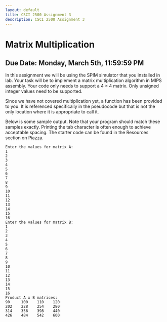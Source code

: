 ```yaml
---
layout: default
title: CSCI 2500 Assignment 3
description: CSCI 2500 Assignment 3
---
```


# Matrix Multiplication

## Due Date: Monday, March 5th, 11:59:59 PM

In this assignment we will be using the SPIM simulator that you installed in lab.
Your task will be to implement a matrix multiplication algorithm in MIPS assembly.
Your code only needs to support a 4 $\times$ 4 matrix.
Only unsigned integer values need to be supported.

Since we have not covered multiplication yet, a function has been provided to you.
It is referenced specifically in the pseudocode but that is not the only location where it is appropriate to call it.

Below is some sample output.
Note that your program should match these samples exactly.
Printing the tab character is often enough to achieve acceptable spacing.
The starter code can be found in the Resources section on Piazza.

~~~
Enter the values for matrix A:
1
2
3
4
5
6
7
8
9
10
11
12
13
14
15
16
Enter the values for matrix B:
1
2
3
4
5
6
7
8
9
10
11
12
13
14
15
16
Product A x B matrices:
90     100    110    120
202    228    254    280
314    356    398    440
426    484    542    600
~~~
